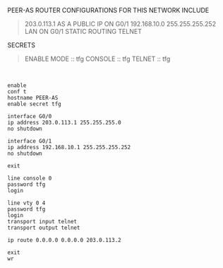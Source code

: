 PEER-AS ROUTER CONFIGURATIONS FOR THIS NETWORK INCLUDE

>203.0.113.1 AS A PUBLIC IP ON G0/1
>192.168.10.0 255.255.255.252 LAN ON G0/1
>STATIC ROUTING
>TELNET
  
SECRETS

>ENABLE MODE :: tfg
>CONSOLE :: tfg
>TELNET :: tfg

&nbsp;  

```
enable
conf t
hostname PEER-AS
enable secret tfg

interface G0/0
ip address 203.0.113.1 255.255.255.0
no shutdown

interface G0/1
ip address 192.168.10.1 255.255.255.252
no shutdown

exit

line console 0
password tfg
login

line vty 0 4
password tfg
login
transport input telnet
transport output telnet

ip route 0.0.0.0 0.0.0.0 203.0.113.2

exit
wr
```